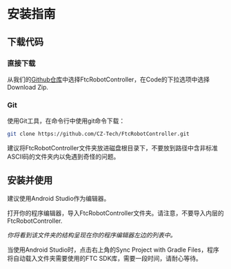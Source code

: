 # 安装指南

## 下载代码

### 直接下载

从我们的[Github仓库](https://github.com/CZ-Tech/FtcRobotController)中选择FtcRobotController，在Code的下拉选项中选择Download Zip.

### Git

使用Git工具，在命令行中使用git命令下载：

```sh
git clone https://github.com/CZ-Tech/FtcRobotController.git
```

建议将FtcRobotController文件夹放进磁盘根目录下，不要放到路径中含非标准ASCII码的文件夹内以免遇到奇怪的问题。

## 安装并使用

建议使用Android Studio作为编辑器。

打开你的程序编辑器，导入FtcRobotController文件夹。请注意，不要导入内层的FtcRobotController.

_你将看到该文件夹的结构呈现在你的程序编辑器左边的列表中。_

当使用Android Studio时，点击右上角的Sync Project with Gradle Files，程序将自动载入文件夹需要使用的FTC SDK库，需要一段时间，请耐心等待。
